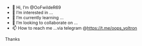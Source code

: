 - 👋 Hi, I’m @OoFwildeR69
- 👀 I’m interested in ...
- 🌱 I’m currently learning ...
- 💞️ I’m looking to collaborate on ...
- 📫 How to reach me ...via telegram @https://t.me/oops_voltron

Thanks 
<!---
OoFwildeR69/OoFwildeR69 is a ✨ special ✨ repository because its `README.md` (this file) appears on your GitHub profile.
You can click the Preview link to take a look at your changes.
--->
